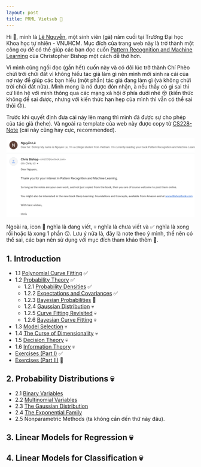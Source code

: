 ```yaml
---
layout: post
title: PRML Vietsub 💖
---
```


<span class="newthought">Hi 🙌</span>, mình là [Lê Nguyễn](https://www.linkedin.com/in/le-nguyen-0929a42a2/), một sinh viên (gà) năm cuối tại Trường Đại học Khoa học tự nhiên - VNUHCM. Mục đích của trang web này là trở thành một công cụ để có thể giúp các bạn đọc cuốn [Pattern Recognition and Machine Learning](https://www.microsoft.com/en-us/research/uploads/prod/2006/01/Bishop-Pattern-Recognition-and-Machine-Learning-2006.pdf) của Christopher Bishop một cách dễ thở hơn. 

Vì mình cũng ngồi đọc (gần hết) cuốn này và có đôi lúc trở thành Chí Phèo chửi trời chửi đất vì không hiểu tác giả làm gì nên mình mới sinh ra cái của nợ này để giúp các bạn hiểu (một phần) tác giả đang làm gì (và không chửi trời chửi đất nữa). Mình mong là nó được đón nhận, à nếu thấy có gì sai thì cứ liên hệ với mình thông qua các mạng xã hội ở phía dưới nhé 😚 (kiến thức không để sai được, nhưng với kiến thức hạn hẹp của mình thì vẫn có thể sai thôi 😞).

Trước khi quyết định đưa cái này lên mạng thì mình đã được sự cho phép của tác giả (hehe). Và ngoài ra template của web này được copy từ [CS228-Note](https://ermongroup.github.io/cs228-notes/) (cái này cũng hay cực, recommended).

<img src="assets/img/permission.png">

Ngoài ra, icon 🚧 nghĩa là đang viết, 💀 nghĩa là chưa viết và ✅ nghĩa là xong rồi hoặc là xong 1 phần 😗. Lưu ý nữa là, đây là note theo ý mình, thế nên có thể sai, các bạn nên sử dụng với mục đích tham khảo thêm 🥰.

## 1. Introduction

- 1.1 [Polynomial Curve Fitting](chapter1/polynomial_curve/) ✅
- 1.2 [Probability Theory](chapter1/prob_theory/)  ✅
    - 1.2.1 [Probability Densities](chapter1/prob_theory/density/) ✅
    - 1.2.2 [Expectations and Covariances](chapter1/prob_theory/expectation/) ✅
    - 1.2.3 [Bayesian Probabilities]() 🚧
    - 1.2.4 [Gaussian Distribution]() 💀
    - 1.2.5 [Curve Fitting Revisited]() 💀
    - 1.2.6 [Bayesian Curve Fitting]() 💀
- 1.3 [Model Selection]() 💀
- 1.4 [The Curse of Dimensionality]() 💀
- 1.5 [Decision Theory]() 💀
- 1.6 [Information Theory]() 💀
- [Exercises (Part I)](chapter1/prob_theory/exercises_1/) ✅
- [Exercises (Part II)]() 🚧

## 2. Probability Distributions 💀

- 2.1 [Binary Variables]()
- 2.2 [Multinomial Variables]()
- 2.3 [The Gaussian Distribution]()
- 2.4 [The Exponential Family]()
- 2.5 Nonparametric Methods (ta không cần đến thứ này đâu).

## 3. Linear Models for Regression 💀

## 4. Linear Models for Classification 💀

